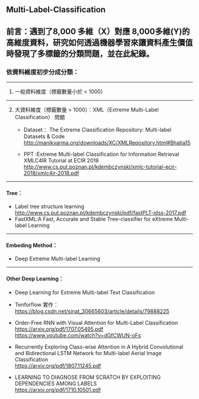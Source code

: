 ## Multi-Label-Classification

## 前言：遇到了8,000 多維（X）對應 8,000多維(Y)的高維度資料，研究如何透過機器學習來讓資料產生價值時發現了多標籤的分類問題，並在此紀錄。


### 依資料維度初步分成分類：  
--------------------------
1. 一般資料維度（標籤數量小於 < 1000）




--------------------------
2. 大資料維度（標籤數量 > 1000）：XML（Extreme Multi-Label Classification） 問題  

   * Dataset：
      The Extreme Classification Repository: Multi-label Datasets & Code  
      http://manikvarma.org/downloads/XC/XMLRepository.html#Bhatia15

   * PPT :Extreme Multi-label Classification for Information Retrieval XMLC4IR Tutorial at ECIR 2018   
     http://www.cs.put.poznan.pl/kdembczynski/xmlc-tutorial-ecir-2018/xmlc4ir-2018.pdf  
  * * * *
   #### Tree：

   * Label tree structure learning  
     http://www.cs.put.poznan.pl/kdembczynski/pdf/fastPLT-idss-2017.pdf  
   * FastXML:A Fast, Accurate and Stable Tree-classifier for eXtreme Multi-label Learning


  * * * *
   #### Embeding Method：
   * Deep Extreme Multi-label Learning



  * * * *
   #### Other Deep Learning：
   * Deep Learning for Extreme Multi-label Text Classification  

   * Tenforflow 實作：
     https://blog.csdn.net/sinat_30665603/article/details/79888225  

   * Order-Free RNN with Visual Attention for Multi-Label Classification  
     https://arxiv.org/pdf/1707.05495.pdf  
     https://www.youtube.com/watch?v=dGfCWUN-oFs
     
   * Recurrently Exploring Class-wise Attention in A Hybrid Convolutional and Bidirectional LSTM Network for Multi-label Aerial Image Classification  
     https://arxiv.org/pdf/1807.11245.pdf

   * LEARNING TO DIAGNOSE FROM SCRATCH BY EXPLOITING DEPENDENCIES AMONG LABELS  
     https://arxiv.org/pdf/1710.10501.pdf  

